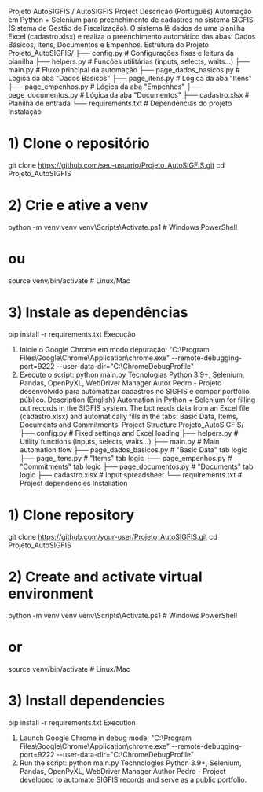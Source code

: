 Projeto AutoSIGFIS / AutoSIGFIS Project
Descrição (Português)
Automação em Python + Selenium para preenchimento de cadastros no sistema SIGFIS (Sistema de Gestão de Fiscalização). O sistema lê dados de uma planilha Excel (cadastro.xlsx) e realiza o preenchimento automático das abas: Dados Básicos, Itens, Documentos e Empenhos.
Estrutura do Projeto
Projeto_AutoSIGFIS/
├── config.py             # Configurações fixas e leitura da planilha
├── helpers.py            # Funções utilitárias (inputs, selects, waits…)
├── main.py               # Fluxo principal da automação
├── page_dados_basicos.py # Lógica da aba "Dados Básicos"
├── page_itens.py         # Lógica da aba "Itens"
├── page_empenhos.py      # Lógica da aba "Empenhos"
├── page_documentos.py    # Lógica da aba "Documentos"
├── cadastro.xlsx         # Planilha de entrada
└── requirements.txt      # Dependências do projeto
Instalação
# 1) Clone o repositório
git clone https://github.com/seu-usuario/Projeto_AutoSIGFIS.git
cd Projeto_AutoSIGFIS

# 2) Crie e ative a venv
python -m venv venv
venv\Scripts\Activate.ps1   # Windows PowerShell
# ou
source venv/bin/activate    # Linux/Mac

# 3) Instale as dependências
pip install -r requirements.txt
Execução
1) Inicie o Google Chrome em modo depuração:
"C:\Program Files\Google\Chrome\Application\chrome.exe" --remote-debugging-port=9222 --user-data-dir="C:\ChromeDebugProfile"
2) Execute o script:
python main.py
Tecnologias
Python 3.9+, Selenium, Pandas, OpenPyXL, WebDriver Manager
Autor
Pedro - Projeto desenvolvido para automatizar cadastros no SIGFIS e compor portfólio público.
Description (English)
Automation in Python + Selenium for filling out records in the SIGFIS system. The bot reads data from an Excel file (cadastro.xlsx) and automatically fills in the tabs: Basic Data, Items, Documents and Commitments.
Project Structure
Projeto_AutoSIGFIS/
├── config.py             # Fixed settings and Excel loading
├── helpers.py            # Utility functions (inputs, selects, waits…)
├── main.py               # Main automation flow
├── page_dados_basicos.py # "Basic Data" tab logic
├── page_itens.py         # "Items" tab logic
├── page_empenhos.py      # "Commitments" tab logic
├── page_documentos.py    # "Documents" tab logic
├── cadastro.xlsx         # Input spreadsheet
└── requirements.txt      # Project dependencies
Installation
# 1) Clone repository
git clone https://github.com/your-user/Projeto_AutoSIGFIS.git
cd Projeto_AutoSIGFIS

# 2) Create and activate virtual environment
python -m venv venv
venv\Scripts\Activate.ps1   # Windows PowerShell
# or
source venv/bin/activate    # Linux/Mac

# 3) Install dependencies
pip install -r requirements.txt
Execution
1) Launch Google Chrome in debug mode:
"C:\Program Files\Google\Chrome\Application\chrome.exe" --remote-debugging-port=9222 --user-data-dir="C:\ChromeDebugProfile"
2) Run the script:
python main.py
Technologies
Python 3.9+, Selenium, Pandas, OpenPyXL, WebDriver Manager
Author
Pedro - Project developed to automate SIGFIS records and serve as a public portfolio.
